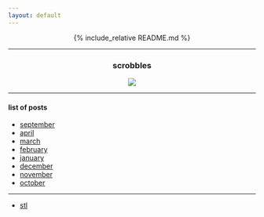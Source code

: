 ```yaml
---
layout: default
---
```


<div align="center">

{% include_relative README.md %}

</div>

--------------

<h3 align=center> scrobbles </h3>
<div>
<p align="center">
  <a href="https://last.fm/user/xkiv">
    <img src="https://lastfm-recently-played.vercel.app/api?user=xkiv" />
  </a>
</p>
</div>

---------------------------------
#### list of posts

* <a href="posts/2022-09-02-testpost.html">september</a>
* <a href="posts/2022-04-02.html">april</a>
* <a href="posts/2022-03-02.html">march</a>
* <a href="posts/2022-02-02.html">february</a>
* <a href="posts/2022-01-02.html">january</a>
* <a href="posts/2022-12-02.html">december</a>
* <a href="posts/2022-11-02.html">november</a>
* <a href="posts/2022-10-02.md">october</a>

---------------------------------

* <a href="post.html">stl</a>


<script src="https://embed.github.com/view/3d/Humanconsumerr/xkivy.github.io/main/xiaoluoboding-2021.stl"></script>